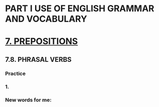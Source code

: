 # PART I USE OF ENGLISH GRAMMAR AND VOCABULARY
# [7. PREPOSITIONS](../7.README.md)
## 7.8. PHRASAL VERBS
### Practice 
### 1.

### New words for me: